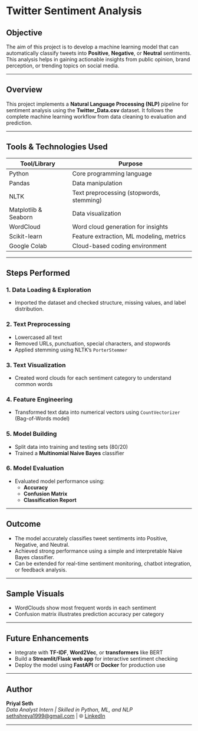 #  Twitter Sentiment Analysis

##  Objective
The aim of this project is to develop a machine learning model that can automatically classify tweets into **Positive**, **Negative**, or **Neutral** sentiments. This analysis helps in gaining actionable insights from public opinion, brand perception, or trending topics on social media.

---

##  Overview
This project implements a **Natural Language Processing (NLP)** pipeline for sentiment analysis using the **Twitter_Data.csv** dataset. It follows the complete machine learning workflow from data cleaning to evaluation and prediction.

---

##  Tools & Technologies Used

| Tool/Library        | Purpose                                |
|---------------------|----------------------------------------|
| Python              | Core programming language              |
| Pandas              | Data manipulation                      |
| NLTK                | Text preprocessing (stopwords, stemming) |
| Matplotlib & Seaborn| Data visualization                     |
| WordCloud           | Word cloud generation for insights     |
| Scikit-learn        | Feature extraction, ML modeling, metrics |
| Google Colab        | Cloud-based coding environment         |

---

##  Steps Performed

### 1. **Data Loading & Exploration**
- Imported the dataset and checked structure, missing values, and label distribution.

### 2. **Text Preprocessing**
- Lowercased all text
- Removed URLs, punctuation, special characters, and stopwords
- Applied stemming using NLTK’s `PorterStemmer`

### 3. **Text Visualization**
- Created word clouds for each sentiment category to understand common words

### 4. **Feature Engineering**
- Transformed text data into numerical vectors using `CountVectorizer` (Bag-of-Words model)

### 5. **Model Building**
- Split data into training and testing sets (80/20)
- Trained a **Multinomial Naive Bayes** classifier

### 6. **Model Evaluation**
- Evaluated model performance using:
  - **Accuracy**
  - **Confusion Matrix**
  - **Classification Report**


---

## Outcome

- The model accurately classifies tweet sentiments into Positive, Negative, and Neutral.
- Achieved strong performance using a simple and interpretable Naive Bayes classifier.
- Can be extended for real-time sentiment monitoring, chatbot integration, or feedback analysis.

---

## Sample Visuals
- WordClouds show most frequent words in each sentiment
- Confusion matrix illustrates prediction accuracy per category
---

##  Future Enhancements
- Integrate with **TF-IDF**, **Word2Vec**, or **transformers** like BERT
- Build a **Streamlit/Flask web app** for interactive sentiment checking
- Deploy the model using **FastAPI** or **Docker** for production use

---

##  Author

**Priyal Seth**  
_Data Analyst Intern | Skilled in Python, ML, and NLP_  
sethshreya1999@gmail.com | 🌐 [LinkedIn](https://www.linkedin.com/in/priyal-seth-2493302a2/)

---

